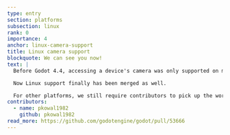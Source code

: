 ```yaml
---
type: entry
section: platforms
subsection: linux
rank: 0
importance: 4
anchor: linux-camera-support
title: Linux camera support
blockquote: We can see you now!
text: |
  Before Godot 4.4, accessing a device's camera was only supported on macOS and iOS devices.

  Now Linux support finally has been merged as well.

  For other platforms, we still require contributors to pick up the work — could that be you?
contributors:
  - name: pkowal1982
    github: pkowal1982
read_more: https://github.com/godotengine/godot/pull/53666
---
```

